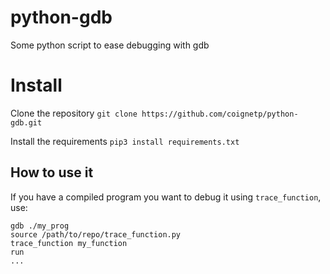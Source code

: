 # python-gdb
Some python script to ease debugging with gdb

# Install
Clone the repository
`git clone https://github.com/coignetp/python-gdb.git`

Install the requirements
`pip3 install requirements.txt`
## How to use it
If you have a compiled program you want to debug it using `trace_function`, use:
```
gdb ./my_prog
source /path/to/repo/trace_function.py
trace_function my_function
run
...
```
